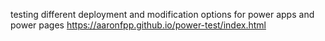 testing different deployment and modification options for power apps and power pages
https://aaronfpp.github.io/power-test/index.html
